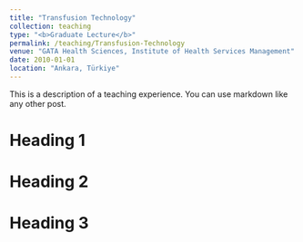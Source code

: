 ```yaml
---
title: "Transfusion Technology"
collection: teaching
type: "<b>Graduate Lecture</b>"
permalink: /teaching/Transfusion-Technology
venue: "GATA Health Sciences, Institute of Health Services Management"
date: 2010-01-01
location: "Ankara, Türkiye"
---
```


This is a description of a teaching experience. You can use markdown like any other post.

Heading 1
======

Heading 2
======

Heading 3
======